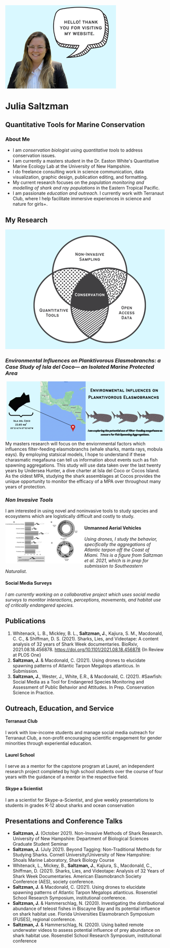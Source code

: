 <img align="center" width="350" src="Audience%20Engagement%20Venn%20Diagram%20(3).png">


# Julia Saltzman 
## Quantitative Tools for Marine Conservation 

### About Me 
- I am _conservation biologist_ using _quantitative tools_ to address conservation issues. 
- I am currently a masters student in the Dr. Easton White's Quantitative Marine Ecology Lab at the University of New Hampshire. 
- I do freelance consulting work in science communication, data visualization, graphic design, publication editing, and formatting. 
- My current research focuses on the _population monitoring and modelling of shark and ray populations_ in the Eastern Tropical Pacific.
- I am passionate _education and outreach_. I currently work with Terranaut Club, where I help facilitate immersive experiences in science and nature for girls+.



## My Research 
![(text)](Website_Venn.png)

###  _Environmental Influences on Planktivorous Elasmobranchs: a Case Study of Isla del Coco— an Isolated Marine Protected Area_

<img align="right" width="250" src="WhaleSharks.png">
<img align="right" width="250" src="Cocos.png">

My masters research will focus on the enviornmental factors which influences filter-feeding elasmobranchs (whale sharks, manta rays, mobula eays). By employing statsical models, I hope to understand if these charasmatic megafauna can tell us information about events such as fish spawning aggregations. This study will use data taken over the last twenty years by Undersea Hunter, a dive charter at Isla del Coco or Cocos Island. As the oldest MPA, studying the shark assemblages at Cocos provides the unique opportunity to monitor the efficacy of a MPA over throughout many years of protection. 

### _Non Invasive Tools_

I am interested in using novel and noninvasive tools to study species and ecosystems which are logistically difficult and costly to study. 
<img align="left" width="250" src="Tarpon%20Figure%201.jpg">
#### Unmanned Aerial Vehicles
_Using drones, I study the behavior, specifically the aggregations of Atlantic tarpon off the Coast of Miami. This is a figure from Saltzman et al. 2021, which is in prep for submission to Southeastern Naturalist._


#### Social Media Surveys 
_I am currently working on a collaborative project which uses social media surveys to montitor interactions, perceptions, movements, and habitat use of critically endangered species._


## Publications 
1. Whitenack, L. B., Mickley, B. L., **Saltzman, J.**, Kajiura, S. M., Macdonald, C. C., & Shiffman, D. S. (2021). Sharks, Lies, and Videotape: A content analysis of 32 years of Shark Week documentaries. BioRxiv, 2021.08.18.456878. https://doi.org/10.1101/2021.08.18.456878 {In Review at PLOS One}
2. **Saltzman, J.** & Macdonald, C. (2021). Using drones to elucidate spawning patterns of Atlantic Tarpon Megalops atlanticus. In Submission. 
3. **Saltzman, J.**, Wester, J., White, E.R., & Macdonald, C. (2021). #Sawfish: Social Media as a Tool for Endangered Species Monitoring and Assessment of Public Behavior and Attitudes. In Prep. Conservation Science in Practice.


## Outreach, Education, and Service 

#### Terranaut Club 
I work with low-income students and manage social media outreach for Terranaut Club, a non-profit encouraging scientific engagement for gender minorities through experiential education.
#### Laurel School 
I serve as a mentor for the capstone program at Laurel, an independent research project completed by high school students over the course of four years with the guidance of a mentor in the respective field. 
#### Skype a Scientist 
I am a scientist for Skype-a-Scientist, and give weekly presentations to students in grades K-12 about sharks and ocean conservation 


## Presentations and Conference Talks 
- **Saltzman, J.**  (October 2021). Non-Invasive Methods of Shark Research. University of New Hampshire: Department of Biological Sciences Graduate Student Seminar 
- **Saltzman, J.** (July 2021). Beyond Tagging: Non-Traditional Methods for Studying Sharks. Cornell University/University of New Hampshire: Shoals Marine Laboratory, Shark Biology Course 
- Whitenack, L., Mickey, B., **Saltzman, J.**, Kajiura, S., Macdonald, C., Shiffman, D. (2021). Sharks, Lies, and Videotape: Analysis of 32 Years of Shark Week Documentaries. American Elasmobranch Society Conference (AES), society conference. 
- **Saltzman, J.** & Macdonald, C. (2021). Using drones to elucidate spawning patterns of Atlantic Tarpon Megalops atlanticus. Rosenstiel School Research Symposium, institutional conference. 
- **Saltzman, J.** & Hammerschlag, N. (2020). Investigating the distributional abundance of teleost fishes in Biscayne Bay and its potential influence on shark habitat use. Florida Universities Elasmobranch Symposium (FUSES), regional conference. 
- **Saltzman, J.** & Hammerschlag, N. (2020). Using baited remote underwater videos to assess potential influence of prey abundance on shark habitat use. Rosenstiel School Research Symposium, institutional conference
